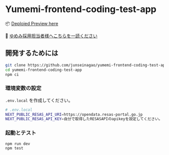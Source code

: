 # Yumemi-frontend-coding-test-app

📦 [Deploied Preview here](https://yumemi-frontend-coding-test-app.vercel.app/)

💌 [ゆめみ採用担当者様へこちらを一読ください](./COVER_LETTER.md)

## 開発するためには

```bash
git clone https://github.com/junseinagao/yumemi-frontend-coding-test-app.git
cd yumemi-frontend-coding-test-app
npm ci
```

### 環境変数の設定

`.env.local` を作成してください。

```bash
# .env.local
NEXT_PUBLIC_RESAS_API_URI=https://opendata.resas-portal.go.jp
NEXT_PUBLIC_RESAS_API_KEY=自分で取得したRESASAPIのapikeyを設定してください。
```

### 起動とテスト

```bash
npm run dev
npm test
```